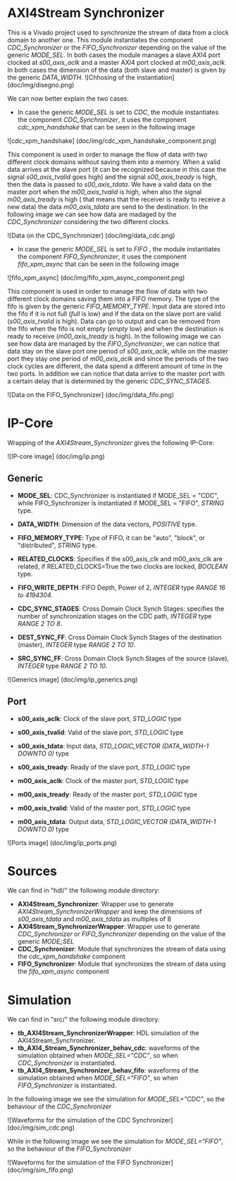 # AXI4Stream Synchronizer
This is a Vivado project used to synchronize the stream of data from a clock domain to another one. This module instantiates the component *CDC_Synchronizer* or the *FIFO_Synchronizer* depending on the value of the generic *MODE_SEL*. In both cases the module manages a slave AXI4 port clocked at *s00_axis_aclk* and a master AXI4 port clocked at *m00_axis_aclk*. In both cases the dimension of the data (both slave and master) is given by the generic *DATA_WIDTH*.
![Chhosing of the instantiation] (doc/img/disegno.png)


We can now better explain the two cases:

- In case the generic *MODE_SEL* is set to *CDC*, the module instantiates the component *CDC_Synchronizer*, it uses the component *cdc_xpm_handshake* that can be seen in the following image

![cdc_xpm_handshake] (doc/img/cdc_xpm_handshake_component.png)

This component is used in order to manage the flow of data with two different clock domains without saving them into a memory. When a valid data arrives at the slave port (it can be recognized because in this case the signal *s00_axis_tvalid* goes high) and the signal *s00_axis_tready* is high, then the data is passed to *s00_axis_tdata*. We have a valid data on the master port when the *m00_axis_tvalid* is high,  when also the signal *m00_axis_tready* is high ( that means that the receiver is ready to receive a new data) the data *m00_axis_tdata* are send to the destination. In the following image we can see how data are madaged by the *CDC_Synchronizer* considering the two different clocks.

![Data on the CDC_Synchronizer] (doc/img/data_cdc.png)

- In case the generic *MODE_SEL* is set to *FIFO* , the module instantiates the component *FIFO_Synchronizer*, it uses the component *fifo_xpm_async* that can be seen in the following image

![fifo_xpm_async] (doc/img/fifo_xpm_async_component.png)

This component is used in order to manage the flow of data with two different clock domains saving them into a FIFO memory. The type of the fifo is given by the generic *FIFO_MEMORY_TYPE*. Input data are stored into the fifo if it is not full (*full* is low) and if the data on the slave port are valid (*s00_axis_tvalid* is high). Data can go to output and can be removed from the fifo when the fifo is not empty (*empty* low) and when the destination is ready to receive (*m00_axis_tready* is high). In the following image we can see how data are managed by the *FIFO_Synchronizer*, we can notice that data stay on the slave port one period of *s00_axis_aclk*, while on the master port they stay one period of *m00_axis_aclk* and since the periods of the two clock cycles are different, the data spend a different amount of time in the two ports. In addition we can notice that data arrive to the master port with a certain delay that is determined by the generic *CDC_SYNC_STAGES*.

![Data on the FIFO_Synchronizer] (doc/img/data_fifo.png)

# IP-Core

Wrapping of the *AXI4Stream_Synchronizer* gives the following IP-Core:

![IP-core image] (doc/img/ip.png)

## Generic

- **MODE_SEL**:	CDC_Synchronizer is instantiated if MODE_SEL = "CDC", while FIFO_Synchronizer is instantiated if MODE_SEL = "FIFO", *STRING* type.

- **DATA_WIDTH**: Dimension of the data vectors, *POSITIVE* type.

- **FIFO_MEMORY_TYPE**: Type of FIFO, it can be "auto", "block", or "distributed", *STRING* type.

- **RELATED_CLOCKS**: Specifies if the s00_axis_clk and m00_axis_clk are related, if RELATED_CLOCKS=True the two clocks are locked, *BOOLEAN* type.

- **FIFO_WRITE_DEPTH** :FIFO Depth, Power of 2, *INTEGER* type *RANGE 16 to 4194304*.

- **CDC_SYNC_STAGES**: Cross Domain Clock Synch Stages: specifies the number of synchronization stages on the CDC path, *INTEGER* type *RANGE 2 TO 8*.

- **DEST_SYNC_FF**: Cross Domain Clock Synch Stages of the destination (master), *INTEGER* type *RANGE 2 TO 10*.

- **SRC_SYNC_FF**: Cross Domain Clock Synch Stages of the source (slave), *INTEGER* type *RANGE 2 TO 10*.

![Generics image] (doc/img/ip_generics.png)

## Port

- **s00_axis_aclk**: Clock of the slave port, *STD_LOGIC* type

- **s00_axis_tvalid**: Valid of the slave port, *STD_LOGIC* type

- **s00_axis_tdata**: Input data, *STD_LOGIC_VECTOR (DATA_WIDTH-1 DOWNTO 0)* type

- **s00_axis_tready**: Ready of the slave port, *STD_LOGIC* type

- **m00_axis_aclk**: Clock of the master port, *STD_LOGIC* type

- **m00_axis_tready**: Ready of the master port, *STD_LOGIC* type

- **m00_axis_tvalid**: Valid of the master port, *STD_LOGIC* type

- **m00_axis_tdata**: Output data,  *STD_LOGIC_VECTOR (DATA_WIDTH-1 DOWNTO 0)* type

![Ports image] (doc/img/ip_ports.png)

# Sources

We can find in "hdl/" the following module directory:

- **AXI4Stream_Synchronizer**: Wrapper use to generate *AXI4Stream_SynchronizerWrapper* and keep the dimensions of *s00_axis_tdata* and *m00_axis_tdata* as multiples of 8
- **AXI4Stream_SynchronizerWrapper**: Wrapper use to generate *CDC_Synchronizer* or *FIFO_Synchronizer* depending on the value of the generic *MODE_SEL*
- **CDC_Synchronizer**: Module that synchronizes the stream of data using the *cdc_xpm_handshake* component
- **FIFO_Synchronizer**: Module that synchronizes the stream of data using the *fifo_xpm_async* component

# Simulation

We can find in "src/" the following module directory:

- **tb_AXI4Stream_SynchronizerWrapper**: HDL simulation of the AXI4Stream_Synchronizer.
- **tb_AXI4_Stream_Synchronizer_behav_cdc**: waveforms of the simulation obtained when *MODE_SEL="CDC"*, so when *CDC_Synchronizer* is instantiated.
- **tb_AXI4_Stream_Synchronizer_behav_fifo**: waveforms of the simulation obtained when *MODE_SEL="FIFO"*, so when *FIFO_Synchronizer* is instantiated.

In the following image we see the simulation for *MODE_SEL="CDC"*, so the behaviour of the *CDC_Synchronizer*

![Waveforms for the simulation of the CDC Synchronizer] (doc/img/sim_cdc.png)

While in the following image we see the simulation for *MODE_SEL="FIFO"*, so the behaviour of the *FIFO_Synchronizer*

![Waveforms for the simulation of the FIFO Synchronizer] (doc/img/sim_fifo.png)
